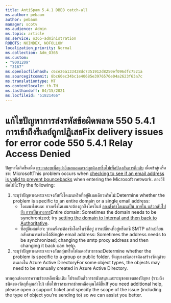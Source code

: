 ```yaml
---
title: AntiSpam 5.4.1 DBEB catch-all
ms.author: pebaum
author: pebaum
manager: scotv
ms.audience: Admin
ms.topic: article
ms.service: o365-administration
ROBOTS: NOINDEX, NOFOLLOW
localization_priority: Normal
ms.collection: Adm_O365
ms.custom:
- "9001209"
- "3167"
ms.openlocfilehash: c6ce26a133428dc7351912d8250ef096dfc7521a
ms.sourcegitcommit: 8bc60ec34bc1e40685e3976576e04a2623f63a7c
ms.translationtype: MT
ms.contentlocale: th-TH
ms.lasthandoff: 04/15/2021
ms.locfileid: "51821466"
---
```

# <a name="fix-delivery-issues-for-error-code-550-541-relay-access-denied"></a><span data-ttu-id="01d4f-102">แก้ไขปัญหาการส่งรหัสข้อผิดพลาด 550 5.4.1 การเข้าถึงรีเลย์ถูกปฏิเสธ</span><span class="sxs-lookup"><span data-stu-id="01d4f-102">Fix delivery issues for error code 550 5.4.1 Relay Access Denied</span></span>

<span data-ttu-id="01d4f-103">ปัญหานี้เกิดขึ้นเมื่อ [ตรวจสอบเพื่อดูว่าอีเมลแอดเดรสถูกต้องหรือไม่เพื่อป้องกันการตีกลับ](https://docs.microsoft.com/exchange/mail-flow-best-practices/use-directory-based-edge-blocking) เมื่อเข้าสู่เครือข่าย Microsoft</span><span class="sxs-lookup"><span data-stu-id="01d4f-103">This problem occurs when [checking to see if an email address is valid to prevent bouncebacks](https://docs.microsoft.com/exchange/mail-flow-best-practices/use-directory-based-edge-blocking) when entering the Microsoft network.</span></span> <span data-ttu-id="01d4f-104">ลองวิธีต่อไปนี้:</span><span class="sxs-lookup"><span data-stu-id="01d4f-104">Try the following:</span></span>

1. <span data-ttu-id="01d4f-105">ระบุว่าปัญหาเฉพาะเจาะจงกับทั้งโดเมนหรือที่อยู่อีเมลเดียวหรือไม่:</span><span class="sxs-lookup"><span data-stu-id="01d4f-105">Determine whether the problem is specific to an entire domain or a single email address:</span></span>
    - <span data-ttu-id="01d4f-106">โดเมนทั้งหมด: บางครั้งโดเมนจะต้องถูกซิงโครไนซ์ [ลองตั้งค่าโดเมนเป็น ภายใน แล้วกลับไปยัง การเป็นทางการ](https://docs.microsoft.com/exchange/mail-flow-best-practices/manage-accepted-domains/manage-accepted-domains)</span><span class="sxs-lookup"><span data-stu-id="01d4f-106">Entire domain: Sometimes the domain needs to be synchronized; try [setting the domain to Internal and then back to Authoritative](https://docs.microsoft.com/exchange/mail-flow-best-practices/manage-accepted-domains/manage-accepted-domains).</span></span>
    - <span data-ttu-id="01d4f-107">ที่อยู่อีเมลเดียว: บางครั้งจะต้องซิงโครไนซ์ที่อยู่ การเปลี่ยนที่อยู่พร็อกซี SMTP แล้วเปลี่ยนกลับสามารถช่วยได้</span><span class="sxs-lookup"><span data-stu-id="01d4f-107">Single email address: Sometimes the address needs to be synchronized; changing the smtp proxy address and then changing it back can help.</span></span>
2. <span data-ttu-id="01d4f-108">ระบุว่าปัญหาเฉพาะเจาะจงกับกลุ่มหรือโฟลเดอร์สาธารณะ</span><span class="sxs-lookup"><span data-stu-id="01d4f-108">Determine whether the problem is specific to a group or public folder.</span></span> <span data-ttu-id="01d4f-109">วัตถุบางชนิดอาจต้องสร้างวัตถุด้วยตนเองใน Azure Active Directory</span><span class="sxs-lookup"><span data-stu-id="01d4f-109">For some object types, the objects may need to be manually created in Azure Active Directory.</span></span>

<span data-ttu-id="01d4f-110">หากคุณต้องการความช่วยเหลือเพิ่มเติม โปรดเปิดตั๋วการสนับสนุนและระบุขอบเขตของปัญหา (รวมถึงชนิดของวัตถุที่คุณส่งไป) เพื่อให้เราสามารถช่วยเหลือคุณได้ดีขึ้น</span><span class="sxs-lookup"><span data-stu-id="01d4f-110">If you need additional help, please open a support ticket and specify the scope of the issue (including the type of object you're sending to) so we can assist you better.</span></span>